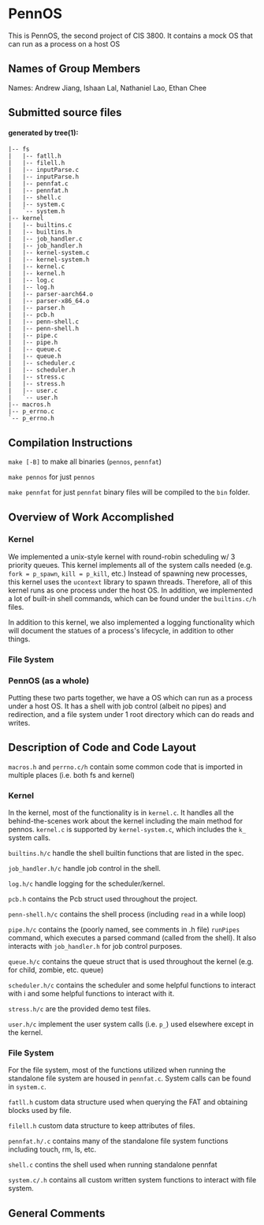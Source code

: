 # PennOS
This is PennOS, the second project of CIS 3800. It contains a mock OS that can run as a process on a host OS
## Names of Group Members

Names: Andrew Jiang, Ishaan Lal, Nathaniel Lao, Ethan Chee

## Submitted source files 
#### generated by tree(1):
```src
|-- fs
|   |-- fatll.h
|   |-- filell.h
|   |-- inputParse.c
|   |-- inputParse.h
|   |-- pennfat.c
|   |-- pennfat.h
|   |-- shell.c
|   |-- system.c
|   `-- system.h
|-- kernel
|   |-- builtins.c
|   |-- builtins.h
|   |-- job_handler.c
|   |-- job_handler.h
|   |-- kernel-system.c
|   |-- kernel-system.h
|   |-- kernel.c
|   |-- kernel.h
|   |-- log.c
|   |-- log.h
|   |-- parser-aarch64.o
|   |-- parser-x86_64.o
|   |-- parser.h
|   |-- pcb.h
|   |-- penn-shell.c
|   |-- penn-shell.h
|   |-- pipe.c
|   |-- pipe.h
|   |-- queue.c
|   |-- queue.h
|   |-- scheduler.c
|   |-- scheduler.h
|   |-- stress.c
|   |-- stress.h
|   |-- user.c
|   `-- user.h
|-- macros.h
|-- p_errno.c
`-- p_errno.h
```
## Compilation Instructions
`make [-B]` to make all binaries (`pennos`, `pennfat`)

`make pennos` for just `pennos`

`make pennfat` for just `pennfat`
binary files will be compiled to the `bin` folder.

## Overview of Work Accomplished
### Kernel
We implemented a unix-style kernel with round-robin scheduling w/ 3 priority queues. This kernel implements all of the system calls needed (e.g. `fork = p_spawn`, `kill = p_kill`, etc.) 
Instead of spawning new processes, this kernel uses the `ucontext` library to spawn threads. Therefore, all of this kernel runs as one process under the host OS. In addition, we implemented a lot of built-in shell commands, which can be found under the `builtins.c/h` files. 

In addition to this kernel, we also implemented a logging functionality which will document the statues of a process's lifecycle, in addition to other things. 
### File System
### PennOS (as a whole)
Putting these two parts together, we have a OS which can run as a process under a host OS. It has a shell with job control (albeit no pipes) and redirection, and a file system under 1 root directory which can do reads and writes.

## Description of Code and Code Layout
`macros.h` and `perrno.c/h` contain some common code that is imported in multiple places (i.e. both fs and kernel)

### Kernel
In the kernel, most of the functionality is in `kernel.c`. It handles all the behind-the-scenes work about the kernel including the main method for pennos. `kernel.c` is supported by  `kernel-system.c`, which includes the `k_` system calls. 

`builtins.h/c` handle the shell builtin functions that are listed in the spec. 

`job_handler.h/c` handle job control in the shell.

`log.h/c` handle logging for the scheduler/kernel.

`pcb.h` contains the Pcb struct used throughout the project.

`penn-shell.h/c` contains the shell process (including `read` in a while loop)

`pipe.h/c` contains the (poorly named, see comments in .h file) `runPipes` command, which executes a parsed command (called from the shell). It also interacts with `job_handler.h` for job control purposes.

`queue.h/c` contains the queue struct that is used throughout the kernel (e.g. for child, zombie, etc. queue)

`scheduler.h/c` contains the scheduler and some helpful functions to interact with i and some helpful functions to interact with it.

`stress.h/c` are the provided demo test files.

`user.h/c` implement the user system calls (i.e. `p_`) used elsewhere except in the kernel.

### File System
For the file system, most of the functions utilized when running the standalone file system are housed in `pennfat.c`. System calls can be found in `system.c`. 

`fatll.h` custom data structure used when querying the FAT and obtaining blocks used by file.

`filell.h` custom data structure to keep attributes of files.

`pennfat.h/.c` contains many of the standalone file system functions including touch, rm, ls, etc.

`shell.c` contins the shell used when running standalone pennfat

`system.c/.h` contains all custom written system functions to interact with file system.
## General Comments

